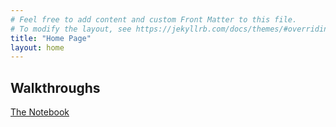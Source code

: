 ```yaml
---
# Feel free to add content and custom Front Matter to this file.
# To modify the layout, see https://jekyllrb.com/docs/themes/#overriding-theme-defaults
title: "Home Page"
layout: home
---
```





## Walkthroughs

[The Notebook](TheNotebook/)
